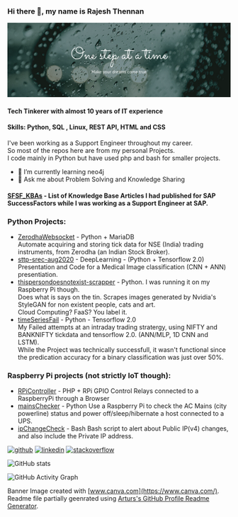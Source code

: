 ### Hi there 👋, my name is Rajesh Thennan
![](https://github.com/rthennan/rthennan/raw/e94b5da90fba2f19c889100f4a53d959fc24bf92/banner1.png)

#### Tech Tinkerer with almost 10 years of IT experience

#### **Skills:** Python, SQL , Linux, REST API, HTML and CSS

I've been working as a Support Engineer throughout my career.  
So most of the repos here are from my personal Projects.  
I code mainly in Python but have used php and bash for smaller projects.  

- 🌱 I’m currently learning neo4j 
- 💬 Ask me about Problem Solving and Knowledge Sharing

#### [SFSF_KBAs](https://github.com/rthennan/SFSF_KBAs)  - List of Knowledge Base Articles I had published for SAP SuccessFactors while I was working as a Support Engineer at SAP.  

### Python Projects:
- [ZerodhaWebsocket](https://github.com/rthennan/ZerodhaWebsocket) - Python + MariaDB  
  Automate acquiring and storing tick data for NSE (India) trading instruments, from Zerodha (an Indian Stock Broker).
- [sttp-srec-aug2020](https://github.com/rthennan/sttp-srec-aug2020) - DeepLearning - (Python + Tensorflow 2.0)  
  Presentation and Code for a Medical Image classification (CNN + ANN) presentiation.
- [thispersondoesnotexist-scrapper](https://github.com/rthennan/thispersondoesnotexist-scrapper) - Python. I was running it on my Raspberry Pi though.  
  Does what is says on the tin. Scrapes images generated by Nvidia's StyleGAN for non existent people, cats and art.  
  Cloud Computing? FaaS? You label it.  
- [timeSeriesFail](https://github.com/rthennan/timeSeriesFail) - Python - Tensorflow 2.0  
  My Failed attempts at an intraday trading stratergy, using NIFTY and BANKNIFTY tickdata and tensorflow 2.0. (ANN/MLP, 1D CNN and LSTM).  
  While the Project was technically successfull, it wasn't functional since the predication accuracy for a binary classification was just over 50%.    

### Raspberry Pi projects (not strictly IoT though):
- [RPiController](https://github.com/rthennan/RPiController) - PHP + RPi GPIO
  Control Relays connected to a RaspberryPi through a Browser
- [mainsChecker](https://github.com/rthennan/mainsChecker) - Python
  Use a Raspberry Pi to check the AC Mains (city powerline) status and power off/sleep/hibernate a host connected to a UPS.
- [ipChangeCheck](https://github.com/rthennan/ipChangeCheck) - Bash
  Bash script to alert about Public IP(v4) changes, and also include the Private IP address.


[<img src='https://cdn.jsdelivr.net/npm/simple-icons@3.0.1/icons/github.svg' alt='github' height='40'>](https://github.com/https://github.com/rthennan)  [<img src='https://cdn.jsdelivr.net/npm/simple-icons@3.0.1/icons/linkedin.svg' alt='linkedin' height='40'>](https://www.linkedin.com/in/https://www.linkedin.com/in/rthennan/)  [<img src='https://cdn.jsdelivr.net/npm/simple-icons@3.0.1/icons/stackoverflow.svg' alt='stackoverflow' height='40'>](https://stackoverflow.com/users/https://stackoverflow.com/users/8469746/rajesh-thennan)  

![GitHub stats](https://github-readme-stats.vercel.app/api?username=rthennan&show_icons=true)  

![GitHub Activity Graph](https://activity-graph.herokuapp.com/graph?username=rthennan&theme=github)  

Banner Image created with [www.canva.com](https://www.canva.com/).  
Readme file partially geenrated using [Arturs's GitHub Profile Readme Generator](https://github.com/arturssmirnovs/github-profile-readme-generator).

<!--
**rthennan/rthennan** is a ✨ _special_ ✨ repository because its `README.md` (this file) appears on your GitHub profile.

Here are some ideas to get you started:

- 🔭 I’m currently working on ...
- 🌱 I’m currently learning ...
- 👯 I’m looking to collaborate on ...
- 🤔 I’m looking for help with ...
- 💬 Ask me about ...
- 📫 How to reach me: ...
- 😄 Pronouns: ...
- ⚡ Fun fact: ...
-->
